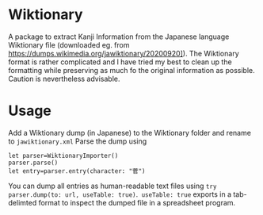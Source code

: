 # Wiktionary

A package to extract Kanji Information from the Japanese language Wiktionary file (downloaded eg. from https://dumps.wikimedia.org/jawiktionary/20200920]).
The Wiktionary format is rather complicated and I have tried my best to clean up the formatting while preserving as much fo the original information as possible. Caution is nevertheless advisable.

# Usage

Add a Wiktionary dump (in Japanese) to the Wiktionary folder and rename to ```jawiktionary.xml```
Parse the dump using

```
let parser=WiktionaryImporter()
parser.parse()
let entry=parser.entry(character: "菅")
```

You can dump all entries as human-readable text files using  ```try parser.dump(to: url, useTable: true)```.` useTable: true` exports in a tab-delimted format to inspect the dumped file in a spreadsheet program. 
